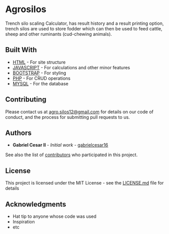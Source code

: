 # Agrosilos

Trench silo scaling Calculator, has result history and a result printing option, trench silos are used to store fodder which can then be used to feed cattle, sheep and other ruminants (cud-chewing animals).

## Built With

* [HTML](https://whatwg.org/) - For site structure
* [JAVASCRIPT](https://developer.mozilla.org/en-US/docs/Web/JavaScript) - For calculations and other minor features
* [BOOTSTRAP](https://getbootstrap.com/) - For styling
* [PHP](https://www.php.net/) - For CRUD operations
* [MYSQL](https://www.mysql.com/) - For the database

## Contributing

Please contact us at agro.silos12@gmail.com for details on our code of conduct, and the process for submitting pull requests to us.

## Authors

* **Gabriel Cesar II** - *Initial work* - [gabrielcesar16](https://github.com/gabrielcesar16/)

See also the list of [contributors](https://github.com/your/project/contributors) who participated in this project.

## License

This project is licensed under the MIT License - see the [LICENSE.md](LICENSE.md) file for details

## Acknowledgments

* Hat tip to anyone whose code was used
* Inspiration
* etc


